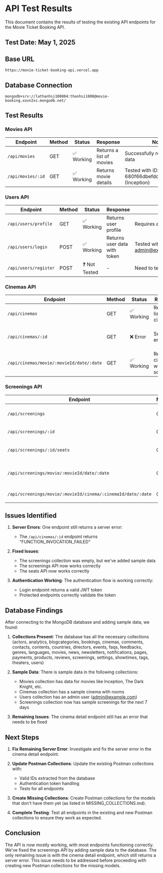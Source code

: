 # API Test Results

This document contains the results of testing the existing API endpoints for the Movie Ticket Booking API.

## Test Date: May 1, 2025

## Base URL
```
https://movie-ticket-booking-api.vercel.app
```

## Database Connection
```
mongodb+srv://lathanhsi100804:thanhsi1008@movie-booking.xovn2xs.mongodb.net/
```

## Test Results

### Movies API

| Endpoint | Method | Status | Response | Notes |
|----------|--------|--------|----------|-------|
| `/api/movies` | GET | ✅ Working | Returns a list of movies | Successfully returns movie data |
| `/api/movies/:id` | GET | ✅ Working | Returns movie details | Tested with ID: 680f66dbefdceecc9e34aab9 (Inception) |

### Users API

| Endpoint | Method | Status | Response | Notes |
|----------|--------|--------|----------|-------|
| `/api/users/profile` | GET | ✅ Working | Returns user profile | Requires authentication token |
| `/api/users/login` | POST | ✅ Working | Returns user data with token | Tested with admin@example.com/password123 |
| `/api/users/register` | POST | ❓ Not Tested | - | Need to test with new user data |

### Cinemas API

| Endpoint | Method | Status | Response | Notes |
|----------|--------|--------|----------|-------|
| `/api/cinemas` | GET | ✅ Working | Returns a list of cinemas | Successfully returns cinema data |
| `/api/cinemas/:id` | GET | ❌ Error | Server error | Returns "FUNCTION_INVOCATION_FAILED" with ID: 68121d9d5e6e61cab67ae98f |
| `/api/cinemas/movie/:movieId/date/:date` | GET | ✅ Working | Returns cinemas with screenings | Tested with movie ID: 680f66dbefdceecc9e34aab9 and date: 2026-05-01 |

### Screenings API

| Endpoint | Method | Status | Response | Notes |
|----------|--------|--------|----------|-------|
| `/api/screenings` | GET | ✅ Working | Returns a list of screenings | Fixed by adding sample data |
| `/api/screenings/:id` | GET | ❓ Not Tested | - | Need to test with a valid screening ID |
| `/api/screenings/:id/seats` | GET | ✅ Working | Returns a list of seats | Tested with screening ID: 68130ea74c4a54833380aeab |
| `/api/screenings/movie/:movieId/date/:date` | GET | ✅ Working | Returns screenings by movie and date | Tested with movie ID: 680f66dbefdceecc9e34aab9 and date: 2026-05-01 |
| `/api/screenings/movie/:movieId/cinema/:cinemaId/date/:date` | GET | ❓ Not Tested | - | Need to test with valid IDs |

## Issues Identified

1. **Server Errors**: One endpoint still returns a server error:
   - The `/api/cinemas/:id` endpoint returns "FUNCTION_INVOCATION_FAILED"

2. **Fixed Issues**:
   - The screenings collection was empty, but we've added sample data
   - The screenings API now works correctly
   - The seats API now works correctly

3. **Authentication Working**: The authentication flow is working correctly:
   - Login endpoint returns a valid JWT token
   - Protected endpoints correctly validate the token

## Database Findings

After connecting to the MongoDB database and adding sample data, we found:

1. **Collections Present**: The database has all the necessary collections (actors, analytics, blogcategories, bookings, cinemas, comments, contacts, contents, countries, directors, events, faqs, feedbacks, genres, languages, movies, news, newsletters, notifications, pages, payments, products, reviews, screenings, settings, showtimes, tags, theaters, users)

2. **Sample Data**: There is sample data in the following collections:
   - Movies collection has data for movies like Inception, The Dark Knight, etc.
   - Cinemas collection has a sample cinema with rooms
   - Users collection has an admin user (admin@example.com)
   - Screenings collection now has sample screenings for the next 7 days

3. **Remaining Issues**: The cinema detail endpoint still has an error that needs to be fixed

## Next Steps

1. **Fix Remaining Server Error**: Investigate and fix the server error in the cinema detail endpoint.

2. **Update Postman Collections**: Update the existing Postman collections with:
   - Valid IDs extracted from the database
   - Authentication token handling
   - Tests for all endpoints

3. **Create Missing Collections**: Create Postman collections for the models that don't have them yet (as listed in MISSING_COLLECTIONS.md).

4. **Complete Testing**: Test all endpoints in the existing and new Postman collections to ensure they work as expected.

## Conclusion

The API is now mostly working, with most endpoints functioning correctly. We've fixed the screenings API by adding sample data to the database. The only remaining issue is with the cinema detail endpoint, which still returns a server error. This issue needs to be addressed before proceeding with creating new Postman collections for the missing models.
